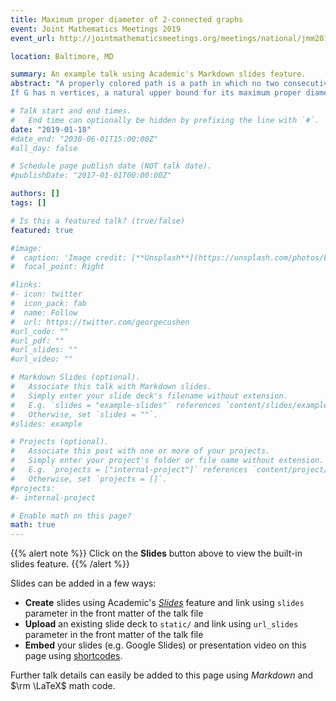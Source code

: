 ```yaml
---
title: Maximum proper diameter of 2-connected graphs
event: Joint Mathematics Meetings 2019
event_url: http://jointmathematicsmeetings.org/meetings/national/jmm2019/2217_intro

location: Baltimore, MD

summary: An example talk using Academic's Markdown slides feature.
abstract: "A properly colored path is a path in which no two consecutive edges have the same color. A properly connected coloring of a graph is one in which there exists a properly colored path between every pair of vertices. Given a graph G with a properly connected coloring, the proper distance between any two vertices is the length of a shortest properly colored path between them. Furthermore, the proper diameter of G is the largest proper distance between any pair of vertices in G. Since the proper diameter of G is a function of its coloring, we can refer to the maximum proper diameter of G, that is, the maximum value of the proper diameter across all properly connected colorings of G.
If G has n vertices, a natural upper bound for its maximum proper diameter is n − 1 but this value is not attainable for all graphs, such as graphs without a Hamiltonian path. We introduce a new family of graphs, $\Tao_n$ graphs, and we show that a 2-connected graph on n vertices with a properly connected 2-coloring has a maximum proper diameter of n − 1 if and only if the graph is a $\Tao_n$ graph."

# Talk start and end times.
#   End time can optionally be hidden by prefixing the line with `#`.
date: "2019-01-18"
#date_end: "2030-06-01T15:00:00Z"
#all_day: false

# Schedule page publish date (NOT talk date).
#publishDate: "2017-01-01T00:00:00Z"

authors: []
tags: []

# Is this a featured talk? (true/false)
featured: true

#image:
#  caption: 'Image credit: [**Unsplash**](https://unsplash.com/photos/bzdhc5b3Bxs)'
#  focal_point: Right

#links:
#- icon: twitter
#  icon_pack: fab
#  name: Follow
#  url: https://twitter.com/georgecushen
#url_code: ""
#url_pdf: ""
#url_slides: ""
#url_video: ""

# Markdown Slides (optional).
#   Associate this talk with Markdown slides.
#   Simply enter your slide deck's filename without extension.
#   E.g. `slides = "example-slides"` references `content/slides/example-slides.md`.
#   Otherwise, set `slides = ""`.
#slides: example

# Projects (optional).
#   Associate this post with one or more of your projects.
#   Simply enter your project's folder or file name without extension.
#   E.g. `projects = ["internal-project"]` references `content/project/deep-learning/index.md`.
#   Otherwise, set `projects = []`.
#projects:
#- internal-project

# Enable math on this page?
math: true
---
```


{{% alert note %}}
Click on the **Slides** button above to view the built-in slides feature.
{{% /alert %}}

Slides can be added in a few ways:

- **Create** slides using Academic's [*Slides*](https://sourcethemes.com/academic/docs/managing-content/#create-slides) feature and link using `slides` parameter in the front matter of the talk file
- **Upload** an existing slide deck to `static/` and link using `url_slides` parameter in the front matter of the talk file
- **Embed** your slides (e.g. Google Slides) or presentation video on this page using [shortcodes](https://sourcethemes.com/academic/docs/writing-markdown-latex/).

Further talk details can easily be added to this page using *Markdown* and $\rm \LaTeX$ math code.
